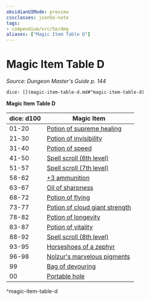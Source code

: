 ```yaml
---
obsidianUIMode: preview
cssclasses: json5e-note
tags:
- compendium/src/5e/dmg
aliases: ["Magic Item Table D"]
---
```

# Magic Item Table D
*Source: Dungeon Master's Guide p. 144* 

`dice: [](magic-item-table-d.md#^magic-item-table-d)`

**Magic Item Table D**

| dice: d100 | Magic Item |
|------------|------------|
| 01-20 | [Potion of supreme healing](potion-of-supreme-healing.md) |
| 21-30 | [Potion of invisibility](potion-of-invisibility.md) |
| 31-40 | [Potion of speed](potion-of-speed.md) |
| 41-50 | [Spell scroll (6th level)](spell-scroll-6th-level.md) |
| 51-57 | [Spell scroll (7th level)](spell-scroll-7th-level.md) |
| 58-62 | [+3 ammunition](3-ammunition.md) |
| 63-67 | [Oil of sharpness](oil-of-sharpness.md) |
| 68-72 | [Potion of flying](potion-of-flying.md) |
| 73-77 | [Potion of cloud giant strength](potion-of-cloud-giant-strength.md) |
| 78-82 | [Potion of longevity](potion-of-longevity.md) |
| 83-87 | [Potion of vitality](potion-of-vitality.md) |
| 88-92 | [Spell scroll (8th level)](spell-scroll-8th-level.md) |
| 93-95 | [Horseshoes of a zephyr](horseshoes-of-a-zephyr.md) |
| 96-98 | [Nolzur's marvelous pigments](nolzurs-marvelous-pigments.md) |
| 99 | [Bag of devouring](bag-of-devouring.md) |
| 00 | [Portable hole](portable-hole.md) |
^magic-item-table-d